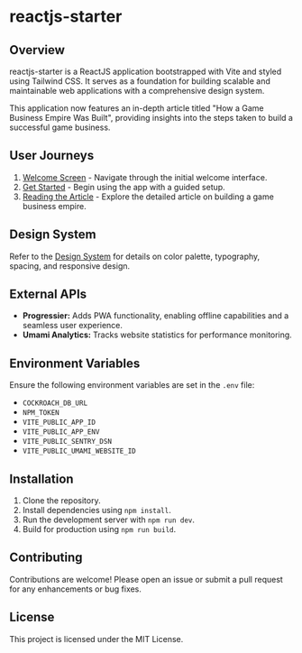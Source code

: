 # reactjs-starter

## Overview

reactjs-starter is a ReactJS application bootstrapped with Vite and styled using Tailwind CSS. It serves as a foundation for building scalable and maintainable web applications with a comprehensive design system.

This application now features an in-depth article titled "How a Game Business Empire Was Built", providing insights into the steps taken to build a successful game business.

## User Journeys

1. [Welcome Screen](docs/user-journeys.md#welcome-screen) - Navigate through the initial welcome interface.
2. [Get Started](docs/user-journeys.md#get-started) - Begin using the app with a guided setup.
3. [Reading the Article](docs/journeys/reading-article.md) - Explore the detailed article on building a game business empire.

## Design System

Refer to the [Design System](docs/design-system.md) for details on color palette, typography, spacing, and responsive design.

## External APIs

- **Progressier:** Adds PWA functionality, enabling offline capabilities and a seamless user experience.
- **Umami Analytics:** Tracks website statistics for performance monitoring.

## Environment Variables

Ensure the following environment variables are set in the `.env` file:

- `COCKROACH_DB_URL`
- `NPM_TOKEN`
- `VITE_PUBLIC_APP_ID`
- `VITE_PUBLIC_APP_ENV`
- `VITE_PUBLIC_SENTRY_DSN`
- `VITE_PUBLIC_UMAMI_WEBSITE_ID`

## Installation

1. Clone the repository.
2. Install dependencies using `npm install`.
3. Run the development server with `npm run dev`.
4. Build for production using `npm run build`.

## Contributing

Contributions are welcome! Please open an issue or submit a pull request for any enhancements or bug fixes.

## License

This project is licensed under the MIT License.